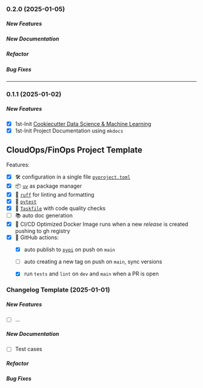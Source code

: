 ### 0.2.0 (2025-01-05)

##### New Features



##### New Documentation

##### Refactor

##### Bug Fixes

---

### 0.1.1 (2025-01-02)

##### New Features

* [x] 1st-Init [Cookiecutter Data Science & Machine Learning](https://github.com/drivendataorg/cookiecutter-data-science)
* [x] 1st-Init Project Documentation using `mkdocs`

## CloudOps/FinOps Project Template 

Features:
- [x] 🛠️ configuration in a single file [`pyproject.toml`](pyproject.toml)
- [x] 📦 [`uv`](https://docs.astral.sh/uv/) as package manager
- [x] 💅 [`ruff`](https://docs.astral.sh/ruff/) for linting and formatting
- [x] 🧪 [`pytest`](https://docs.pytest.org/en/stable/) 
- [x] 🧹 [`Taskfile`](Taskfile) with code quality checks
- [ ] 📚 auto doc generation
- [x] 🐳 CI/CD Optimized Docker Image runs when a new *release* is created pushing to gh registry
- [x] 🦾 GitHub actions:
    - [x] auto publish to [`pypi`](https://pypi.org/) on push on `main`
    - [ ] auto creating a new tag on push on `main`, sync versions
    - [x] run `tests` and `lint` on `dev` and `main` when a PR is open


### Changelog Template (2025-01-01)

##### New Features

* [ ] ...

##### New Documentation

* [ ] Test cases

##### Refactor

##### Bug Fixes

